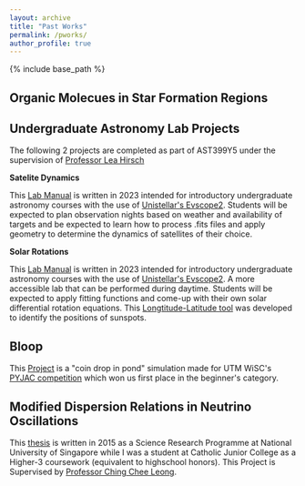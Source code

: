 ```yaml
---
layout: archive
title: "Past Works"
permalink: /pworks/
author_profile: true
---
```


{% include base_path %}

## Organic Molecues in Star Formation Regions



## Undergraduate Astronomy Lab Projects
The following 2 projects are completed as part of AST399Y5 under the supervision of [Professor Lea Hirsch](https://www.astro.utoronto.ca/people/faculty/name/lea-hirsh/)

**Satelite Dynamics**

This [Lab Manual](/sats_lab.pdf) is written in 2023 intended for introductory undergraduate astronomy courses with the use of [Unistellar's Evscope2](https://shop.unistellar.com/products/evscope-2). Students will be expected to plan observation nights based on weather and availability of targets and be expected to learn how to process .fits files and apply geometry to determine the dynamics of satellites of their choice. 

**Solar Rotations**

This [Lab Manual](/solrot_lab.pdf) is written in 2023 intended for introductory undergraduate astronomy courses with the use of [Unistellar's Evscope2](https://shop.unistellar.com/products/evscope-2). A more accessible lab that can be performed during daytime. Students will be expected to apply fitting functions and come-up with their own solar differential rotation equations. This [Longtitude-Latitude tool](https://raw.githack.com/ruyixu00/Lat-Long-Finder/main/index.html) was developed to identify the positions of sunspots. 

## Bloop

This [Project](https://github.com/ruyixu00/Bloop) is a "coin drop in pond" simulation made for UTM WiSC's [PYJAC competition](https://devpost.com/software/pyjac-2022-bloop) which won us first place in the beginner's category.

## Modified Dispersion Relations in Neutrino Oscillations

This [thesis](/SRP_Paper.pdf) is written in 2015 as a Science Research Programme at National University of Singapore while I was a student at Catholic Junior College as a Higher-3 coursework (equivalent to highschool honors). This Project is Supervised by [Professor Ching Chee Leong](https://smt.sutd.edu.sg/people/faculty/ching-chee-leong/).
